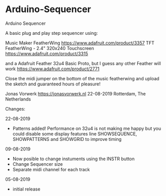 # Arduino-Sequencer
Arduino Sequencer

A basic plug and play step sequencer using:

Music Maker FeatherWing https://www.adafruit.com/product/3357
TFT FeatherWing - 2.4" 320x240 Touchscreen https://www.adafruit.com/product/3315

and a Adafruit Feather 32u4 Basic Proto, but I guess any other Feather will work https://www.adafruit.com/product/2771

Close the midi jumper on the bottom of the 
music featherwing and upload the sketch and
guaranteed hours of pleasure! 

Jonas Vorwerk https://jonasvorwerk.nl
22-08-2019 Rotterdam, The Netherlands


Changes:

22-08-2019
- Patterns added! Performance on 32u4 is not making me happy
  but you could disable some display features line SHOWSEQUENCE, 
  SHOWPATTERNS and SHOWGRID to improve timing

09-08-2019
- Now posible to change instuments using the INSTR button
- Change Sequencer size
- Separate midi channel for each track

05-08-2019
- initial release
